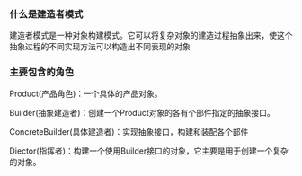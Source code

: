 ### 什么是建造者模式
建造者模式是一种对象构建模式。它可以将复杂对象的建造过程抽象出来，使这个抽象过程的不同实现方法可以构造出不同表现的对象

### 主要包含的角色
Product(产品角色)：一个具体的产品对象。

Builder(抽象建造者)：创建一个Product对象的各有个部件指定的抽象接口。

ConcreteBuilder(具体建造者)：实现抽象接口，构建和装配各个部件

Diector(指挥者)：构建一个使用Builder接口的对象，它主要是用于创建一个复杂的对象。


